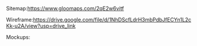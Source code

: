 Sitemap:https://www.gloomaps.com/2qE2w6vitf

Wireframe:https://drive.google.com/file/d/1NhDScfLdrH3mbPdbJfECYn1L2cKk-u2A/view?usp=drive_link

Mockups: 
